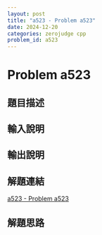 ```yaml
---
layout: post
title: "a523 - Problem a523"
date: 2024-12-20
categories: zerojudge cpp
problem_id: a523
---
```


# Problem a523

## 題目描述



## 輸入說明



## 輸出說明



## 解題連結

[a523 - Problem a523](https://zerojudge.tw/ShowProblem?problemid=a523)

## 解題思路

